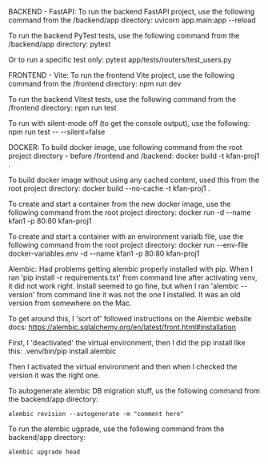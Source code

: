 BACKEND - FastAPI:
To run the backend FastAPI project, use the following command from the /backend/app directory:
        uvicorn app.main:app --reload

To run the backend PyTest tests, use the following command from the /backend/app directory:
    pytest

Or to run a specific test only:
    pytest app/tests/routers/test_users.py

FRONTEND - Vite:
To run the frontend Vite project, use the following command from the /frontend directory:
    npm run dev

To run the backend Vitest tests, use the following command from the /frontend directory:
    npm run test

To run with silent-mode off (to get the console output), use the following:
    npm run test -- --silent=false

DOCKER:
To build docker image, use following command from the root project directory - before /frontend and /backend:
    docker build -t kfan-proj1 . 

To build docker image without using any cached content, used this from the root project directory:
    docker build --no-cache -t kfan-proj1 .

To create and start a container from the new docker image, use the following command from the root project directory:
    docker run -d --name kfan1 -p 80:80 kfan-proj1

To create and start a container with an environment varialb file, use the following command from the root project directory:
    docker run --env-file docker-variables.env -d --name kfan1 -p 80:80 kfan-proj1

Alembic:
Had problems getting alembic properly installed with pip. When I ran 'pip install -r requirements.txt' from command
line after activating venv, it did not work right. Install seemed to go fine, but when I ran 'alembic --version' from
command line it was not the one I installed. It was an old version from somewhere on the Mac.

To get around this, I 'sort of' followed instructions on the Alembic website docs:
https://alembic.sqlalchemy.org/en/latest/front.html#installation

First, I 'deactivated' the virtual environment, then I did the pip install like this:
 .venv/bin/pip install alembic

Then I activated the virtual environment and then when I checked the version it was the right one.

To autogenerate alembic DB migration stuff, us the following command from the backend/app directory:

    alembic revision --autogenerate -m "comment here"

To run the alembic ugprade, use the following command from the backend/app directory:

    alembic upgrade head
